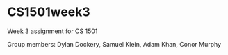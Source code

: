 # CS1501week3
Week 3 assignment for CS 1501

Group members: Dylan Dockery, Samuel Klein, Adam Khan, Conor Murphy

